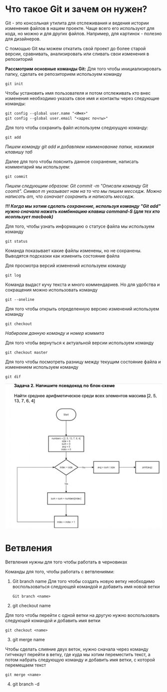 # **Что такое Git и зачем он нужен?**

Git - это консольная утилита для отслеживания и ведения истории изменения файлов в нашем проекте. Чаще всего его используют для кода, но можно и для других файлов. Например, для картинок - полезно для дизайнеров.

С помощью Git мы можем откатить свой проект до более старой версии, сравнивать, анализировать или сливать свои изменения в репозиторий

 **Рассмотрим основные команды Git:**
Для того чтобы инициализировать папку, сделать ее репозиторием используем команду 

    git init

Чтобы установить имя пользователя и потом отслеживать кто внес изменения необходимо указать свое имя и контакты через следующие команды:

    git config --global user.name "<Имя>"
    git config --global user.email "<адрес почты>"

 Для того чтобы сохранить файл используем следюущую команду:

    git add
*Пишем команду git add и добавляем наименование папки, нажимая клавишу таб*

Далее для того чтобы пояснить данное сохранение, написать комментарий мы используем:

    git commit
*Пишем следующим образом: Git commit -m "Описали команду Git coomit". Символ m указывает нам на то что мы пишем месседж. Можно написать am, что означает сохранить и написать месседж.*

***!!! Когда мы хотим сделать сохранение, используя команду "Git add" нужно сначала нажать комбинацию клавиш command-S (для тех кто исопльзует macbook)***

Для того, чтобы узнать информацию о статусе файла мы используем команду

    git status
Командa показывает какие файлы изменены, но не сохранены. Выводятся подсказки как изменить состояние файла

Для просмотра версий изменений используем команду

    git log
Команда выдаст кучу текста и много коммендариев. Но для удобства и сокращения можно использовать команду 

    git --oneline

Для того чтобы открыть определенную версию изменений используем команду 

    git checkout
*Набираем данную команду и номер коммита*

Для того чтобы вернуться к актуальной версии используем команду

    git checkout master

Для того чтобы посмотреть разницу между текущим состояние файла и изменением используем команду

    git dif

![](algoritm.png)

# **Ветвления**

Ветвления нужны для того чтобы работать в черновиках

Команды для того, чтобы работать с ветвлениями: 

1. Git branch name
Для того чтобы создать новую ветку необходимо воспользоваться следующей командой и добавить имя новой ветки

       Git branch <name>
2. git checkout name

Для того чтобы перейти с одной ветки на другую нужно воспользовать следующей командой и добавить имя ветки 

    git checkout <name>
3. git merge name 

Чтобы сделать слияние двух веток, нужно сначала через команду гитчекаут перейти в ветку, где куда мы хотим переместить текст, а потом набрать следующую команду и добавить имя ветки, с которой перемещаем текст 

    git merge <name>
4. git branch -d 
